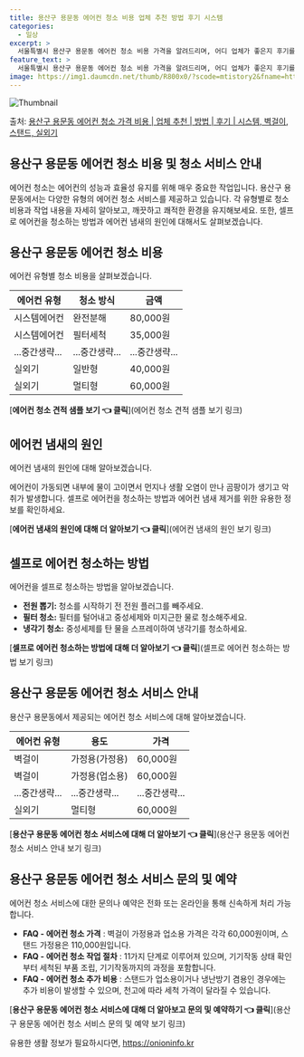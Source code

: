 ```yaml
---
title: 용산구 용문동 에어컨 청소 비용 업체 추천 방법 후기 시스템
categories:
  - 일상
excerpt: >
  서울특별시 용산구 용문동 에어컨 청소 비용 가격을 알려드리며, 어디 업체가 좋은지 후기를 통해 알아보겠습니다. 현재 글에서는 시스템, 벽걸이, 스탠드, 실외기 각각에 대해 청소 비용이 나와 있으니 참고하시면 되겠습니다. 에어컨 분해 청소 방법 보기 👈 클릭셀프 에어컨 청소 방법 보기👈 클릭용산구 용문동 에어컨 청소 비용시스템에어컨 방식클리닝방식금액1way 방식에어컨 완전분해80,000원1way 방식에어컨 필터세척35,000원2way 방식에어컨 완전분해90,000원2way 방식에어컨 필터세척35,000원4way 방식에어컨 완전분해120,000원4way 방식에어컨 필터세척35,000원원형방식에어컨 완전분해140,000원원형방식에어컨 필터세척35,000원에어컨 청소 견적 샘플 보기 👈 클릭에어컨 냄새의 원인에..
feature_text: >
  서울특별시 용산구 용문동 에어컨 청소 비용 가격을 알려드리며, 어디 업체가 좋은지 후기를 통해 알아보겠습니다. 현재 글에서는 시스템, 벽걸이, 스탠드, 실외기 각각에 대해 청소 비용이 나와 있으니 참고하시면 되겠습니다. 에어컨 분해 청소 방법 보기 👈 클릭셀프 에어컨 청소 방법 보기👈 클릭용산구 용문동 에어컨 청소 비용시스템에어컨 방식클리닝방식금액1way 방식에어컨 완전분해80,000원1way 방식에어컨 필터세척35,000원2way 방식에어컨 완전분해90,000원2way 방식에어컨 필터세척35,000원4way 방식에어컨 완전분해120,000원4way 방식에어컨 필터세척35,000원원형방식에어컨 완전분해140,000원원형방식에어컨 필터세척35,000원에어컨 청소 견적 샘플 보기 👈 클릭에어컨 냄새의 원인에..
image: https://img1.daumcdn.net/thumb/R800x0/?scode=mtistory2&fname=https%3A%2F%2Fblog.kakaocdn.net%2Fdn%2FbnCoa3%2FbtsHuckqcDI%2FCMxgzaHOHjAhqk2gAQrlFk%2Fimg.webp
---
```


![Thumbnail](https://img1.daumcdn.net/thumb/R800x0/?scode=mtistory2&fname=https%3A%2F%2Fblog.kakaocdn.net%2Fdn%2FbnCoa3%2FbtsHuckqcDI%2FCMxgzaHOHjAhqk2gAQrlFk%2Fimg.webp)

<p>출처: <a href="https://onioninfo.kr/entry/%EC%9A%A9%EC%82%B0%EA%B5%AC-%EC%9A%A9%EB%AC%B8%EB%8F%99-%EC%97%90%EC%96%B4%EC%BB%A8-%EC%B2%AD%EC%86%8C-%EA%B0%80%EA%B2%A9-%EB%B9%84%EC%9A%A9-%EC%97%85%EC%B2%B4-%EC%B6%94%EC%B2%9C-%EB%B0%A9%EB%B2%95-%ED%9B%84%EA%B8%B0-%EC%8B%9C%EC%8A%A4%ED%85%9C-%EB%B2%BD%EA%B1%B8%EC%9D%B4-%EC%8A%A4%ED%83%A0%EB%93%9C-%EC%8B%A4%EC%99%B8%EA%B8%B0" rel="dofollow">용산구 용문동 에어컨 청소 가격 비용 | 업체 추천 | 방법 | 후기 | 시스템, 벽걸이, 스탠드, 실외기</a> </p>

## 용산구 용문동 에어컨 청소 비용 및 청소 서비스 안내



에어컨 청소는 에어컨의 성능과 효율성 유지를 위해 매우 중요한 작업입니다. 용산구 용문동에서는 다양한 유형의 에어컨 청소 서비스를 제공하고
있습니다. 각 유형별로 청소 비용과 작업 내용을 자세히 알아보고, 깨끗하고 쾌적한 환경을 유지해보세요. 또한, 셀프로 에어컨을 청소하는
방법과 에어컨 냄새의 원인에 대해서도 살펴보겠습니다.

## 용산구 용문동 에어컨 청소 비용

에어컨 유형별 청소 비용을 살펴보겠습니다.

**에어컨 유형** | **청소 방식** | **금액**  
---|---|---  
시스템에어컨 | 완전분해 | 80,000원  
시스템에어컨 | 필터세척 | 35,000원  
...중간생략... | ...중간생략... | ...중간생략...  
실외기 | 일반형 | 40,000원  
실외기 | 멀티형 | 60,000원  
[**에어컨 청소 견적 샘플 보기 👈 클릭**](에어컨 청소 견적 샘플 보기 링크)

## 에어컨 냄새의 원인

에어컨 냄새의 원인에 대해 알아보겠습니다.

에어컨이 가동되면 내부에 물이 고이면서 먼지나 생활 오염이 만나 곰팡이가 생기고 악취가 발생합니다. 셀프로 에어컨을 청소하는 방법과 에어컨
냄새 제거를 위한 유용한 정보를 확인하세요.

[**에어컨 냄새의 원인에 대해 더 알아보기 👈 클릭**](에어컨 냄새의 원인 보기 링크)

## 셀프로 에어컨 청소하는 방법

에어컨을 셀프로 청소하는 방법을 알아보겠습니다.

  * **전원 뽑기:** 청소를 시작하기 전 전원 플러그를 빼주세요.
  * **필터 청소:** 필터를 털어내고 중성세제와 미지근한 물로 청소해주세요.
  * **냉각기 청소:** 중성세제를 탄 물을 스프레이하여 냉각기를 청소하세요.

[**셀프로 에어컨 청소하는 방법에 대해 더 알아보기 👈 클릭**](셀프로 에어컨 청소하는 방법 보기 링크)

## 용산구 용문동 에어컨 청소 서비스 안내

용산구 용문동에서 제공되는 에어컨 청소 서비스에 대해 알아보겠습니다.

**에어컨 유형** | **용도** | **가격**  
---|---|---  
벽걸이 | 가정용(가정용) | 60,000원  
벽걸이 | 가정용(업소용) | 60,000원  
...중간생략... | ...중간생략... | ...중간생략...  
실외기 | 멀티형 | 60,000원  
[**용산구 용문동 에어컨 청소 서비스에 대해 더 알아보기 👈 클릭**](용산구 용문동 에어컨 청소 서비스 안내 보기 링크)

## 용산구 용문동 에어컨 청소 서비스 문의 및 예약

에어컨 청소 서비스에 대한 문의나 예약은 전화 또는 온라인을 통해 신속하게 처리 가능합니다.

  * **FAQ - 에어컨 청소 가격** : 벽걸이 가정용과 업소용 가격은 각각 60,000원이며, 스탠드 가정용은 110,000원입니다.
  * **FAQ - 에어컨 청소 작업 절차** : 11가지 단계로 이루어져 있으며, 기기작동 상태 확인부터 세척된 부품 조립, 기기작동까지의 과정을 포함합니다.
  * **FAQ - 에어컨 청소 추가 비용** : 스탠드가 업소용이거나 냉난방기 겸용인 경우에는 추가 비용이 발생할 수 있으며, 천고에 따라 세척 가격이 달라질 수 있습니다.

[**용산구 용문동 에어컨 청소 서비스에 대해 더 알아보고 문의 및 예약하기 👈 클릭**](용산구 용문동 에어컨 청소 서비스 문의 및 예약
보기 링크)



 

유용한 생활 정보가 필요하시다면, <a href="https://onioninfo.kr" rel="dofollow">https://onioninfo.kr</a>


